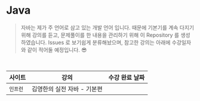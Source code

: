 # Java
> 자바는 제가 주 언어로 삼고 있는 개발 언어 입니다. 때문에 기본기를 계속 다지기 위해 강의를 듣고, 문제풀이를 한 내용을 관리하기 위해 이 Repository 를 생성 하였습니다. Issues 로 보기쉽게 분류해놨으며, 참고한 강의는 아래에 수강일자와 같이 적어둘 예정입니다. 😎

<br>

|사이트|강의|수강 완료 날짜|
|---|---|---|
|`인프런`|김영한의 실전 자바 - 기본편||
